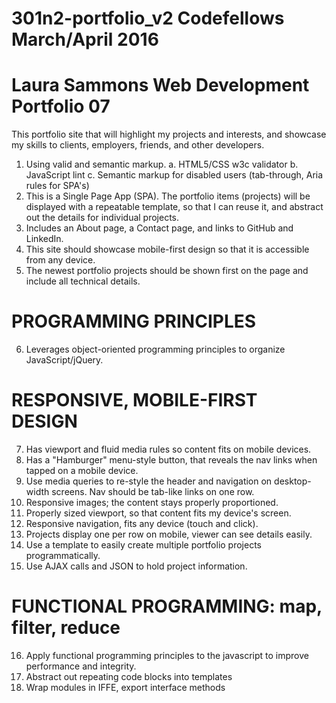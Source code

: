 # 301n2-portfolio_v2 Codefellows March/April 2016
# Laura Sammons Web Development Portfolio 07

This portfolio site that will highlight my projects and interests, and showcase my skills to clients, employers, friends, and other developers.
  1. Using valid and semantic markup.
    a. HTML5/CSS w3c validator
    b. JavaScript lint
    c. Semantic markup for disabled users (tab-through, Aria rules for SPA's)
  2. This is a Single Page App (SPA). The portfolio items (projects) will be displayed with a repeatable template, so that I can reuse it, and abstract out the details for individual projects.
  3. Includes an About page, a Contact page, and links to GitHub and LinkedIn.
  4. This site should showcase mobile-first design so that it is accessible from any device.
  5. The newest portfolio projects should be shown first on the page and include all technical details.
# PROGRAMMING PRINCIPLES
  6. Leverages object-oriented programming principles to organize JavaScript/jQuery.  
# RESPONSIVE, MOBILE-FIRST DESIGN
  7. Has viewport and fluid media rules so content fits on mobile devices.
  8. Has a "Hamburger" menu-style button, that reveals the nav links when tapped on a mobile device.
  9. Use media queries to re-style the header and navigation on desktop-width screens. Nav should be  tab-like links on one row.
  10. Responsive images; the content stays properly proportioned.
  11. Properly sized viewport, so that content fits my device's screen.
  12. Responsive navigation, fits any device (touch and click).
  13. Projects display one per row on mobile, viewer can see details easily.
  14. Use a template to easily create multiple portfolio projects programmatically.
  15. Use AJAX calls and JSON to hold project information.
# FUNCTIONAL PROGRAMMING: map, filter, reduce
  16. Apply functional programming principles to the javascript to improve performance and integrity.
  17. Abstract out repeating code blocks into templates
  18. Wrap modules in IFFE, export interface methods
  
